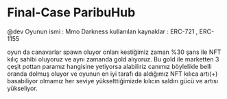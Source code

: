 # Final-Case ParibuHub

@dev
Oyunun ismi : Mmo Darkness
kullanılan kaynaklar : ERC-721 , ERC-1155

oyun da canavarlar spawn oluyor onları kestiğimiz zaman %30 şans ile NFT kılıç sahibi oluyoruz ve aynı zamanda gold alıyoruz. Bu gold ile marketten 3 çeşit pottan paramız hangisine yetiyorsa alabiliriz canımız böylelikle belli oranda dolmuş oluyor ve oyunun en iyi tarafı da aldığımız NFT kılıca artı(+) basabiliyor olmamız her seviye yükselttiğimizde kılıcın saldırı gücü ve artısı yükseliyor.
